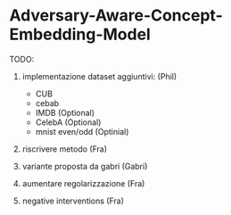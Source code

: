 # Adversary-Aware-Concept-Embedding-Model

TODO:

1. implementazione dataset aggiuntivi: (Phil)
   - CUB
   - cebab
   - IMDB (Optional)
   - CelebA (Optional)
   - mnist even/odd (Optinial)

2. riscrivere metodo (Fra)

3. variante proposta da gabri (Gabri)

4. aumentare regolarizzazione (Fra)

5. negative interventions (Fra)
